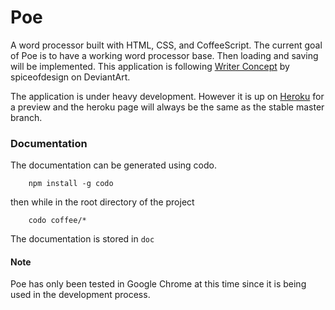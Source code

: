 Poe
======

A word processor built with HTML, CSS, and CoffeeScript. The current goal of Poe is to have a working word processor base. Then loading and saving will be implemented. This application is following [Writer Concept](http://bassultra.deviantart.com/art/Writer-Concept-351501580) by spiceofdesign on DeviantArt.

The application is under heavy development. However it is up on [Heroku](https://poejs.herokuapp.com/) for a preview and the heroku page will always be the same as the stable master branch.

### Documentation
The documentation can be generated using codo.
```
    npm install -g codo
```
then while in the root directory of the project
```
    codo coffee/*
```
The documentation is stored in `doc`

#### Note
Poe has only been tested in Google Chrome at this time since it is being used in the development process.
